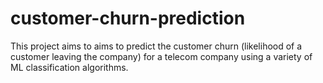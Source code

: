 # customer-churn-prediction
This project aims to aims to predict the customer churn (likelihood of a customer leaving the company) for a telecom company using a variety of ML classification algorithms.
